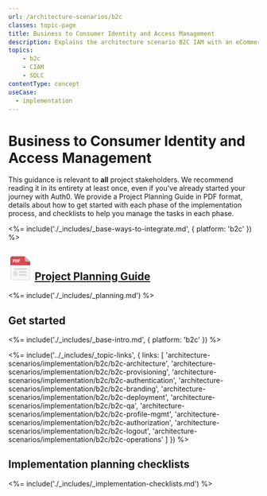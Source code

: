 ```yaml
---
url: /architecture-scenarios/b2c
classes: topic-page
title: Business to Consumer Identity and Access Management
description: Explains the architecture scenario B2C IAM with an eCommerce or SAAS application.
topics:
    - b2c
    - CIAM
    - SDLC
contentType: concept
useCase:
  - implementation
---
```

<!-- markdownlint-disable MD041 MD002 -->
<div class="topic-page-header">
  <div data-name="example" class="topic-page-badge"></div>
  <h1>Business to Consumer Identity and Access Management</h1>
  <p>
  This guidance is relevant to <b>all</b> project stakeholders. We recommend reading it in its entirety at least once, even if you've already started your journey with Auth0. We provide a Project Planning Guide in PDF format, details about how to get started with each phase of the implementation process, and checklists to help you manage the tasks in each phase.
  </p>
</div>

<%= include('./_includes/_base-ways-to-integrate.md', { platform: 'b2c' }) %>

## ![](/media/articles/architecture-scenarios/planning/file_type_icons-04.png) [Project Planning Guide](/media/articles/architecture-scenarios/planning/B2C-Project-Planning.pdf)

<%= include('./_includes/_planning.md') %>

## Get started

<%= include('./_includes/_base-intro.md', { platform: 'b2c' }) %>

<%= include('../_includes/_topic-links', { links: [
  'architecture-scenarios/implementation/b2c/b2c-architecture',
  'architecture-scenarios/implementation/b2c/b2c-provisioning',
  'architecture-scenarios/implementation/b2c/b2c-authentication',
  'architecture-scenarios/implementation/b2c/b2c-branding',
  'architecture-scenarios/implementation/b2c/b2c-deployment',
  'architecture-scenarios/implementation/b2c/b2c-qa',
  'architecture-scenarios/implementation/b2c/b2c-profile-mgmt',
  'architecture-scenarios/implementation/b2c/b2c-authorization',
  'architecture-scenarios/implementation/b2c/b2c-logout',
  'architecture-scenarios/implementation/b2c/b2c-operations'
] }) %>

## Implementation planning checklists

<%= include('./_includes/_implementation-checklists.md') %>
